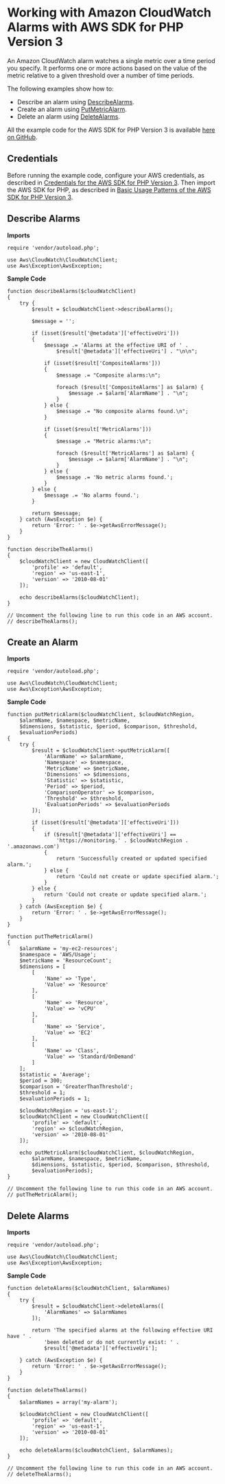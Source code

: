 # Working with Amazon CloudWatch Alarms with AWS SDK for PHP Version 3<a name="cw-examples-work-with-alarms"></a>

An Amazon CloudWatch alarm watches a single metric over a time period you specify\. It performs one or more actions based on the value of the metric relative to a given threshold over a number of time periods\.

The following examples show how to:
+ Describe an alarm using [DescribeAlarms](https://docs.aws.amazon.com/aws-sdk-php/v3/api/api-monitoring-2010-08-01.html#describealarms)\.
+ Create an alarm using [PutMetricAlarm](https://docs.aws.amazon.com/aws-sdk-php/v3/api/api-monitoring-2010-08-01.html#putmetricalarm)\.
+ Delete an alarm using [DeleteAlarms](https://docs.aws.amazon.com/aws-sdk-php/v3/api/api-monitoring-2010-08-01.html#deletealarms)\.

All the example code for the AWS SDK for PHP Version 3 is available [here on GitHub](https://github.com/awsdocs/aws-doc-sdk-examples/tree/master/php/example_code)\.

## Credentials<a name="credentials"></a>

Before running the example code, configure your AWS credentials, as described in [Credentials for the AWS SDK for PHP Version 3](guide_credentials.md)\. Then import the AWS SDK for PHP, as described in [Basic Usage Patterns of the AWS SDK for PHP Version 3](getting-started_basic-usage.md)\.

## Describe Alarms<a name="describe-alarms"></a>

 **Imports** 

```
require 'vendor/autoload.php';

use Aws\CloudWatch\CloudWatchClient; 
use Aws\Exception\AwsException;
```

 **Sample Code** 

```
function describeAlarms($cloudWatchClient)
{
    try {
        $result = $cloudWatchClient->describeAlarms();

        $message = '';

        if (isset($result['@metadata']['effectiveUri']))
        {
            $message .= 'Alarms at the effective URI of ' . 
                $result['@metadata']['effectiveUri'] . "\n\n";

            if (isset($result['CompositeAlarms']))
            {
                $message .= "Composite alarms:\n";

                foreach ($result['CompositeAlarms'] as $alarm) {
                    $message .= $alarm['AlarmName'] . "\n";
                }
            } else {
                $message .= "No composite alarms found.\n";
            }
            
            if (isset($result['MetricAlarms']))
            {
                $message .= "Metric alarms:\n";

                foreach ($result['MetricAlarms'] as $alarm) {
                    $message .= $alarm['AlarmName'] . "\n";
                }
            } else {
                $message .= 'No metric alarms found.';
            }
        } else {
            $message .= 'No alarms found.';
        }
        
        return $message;
    } catch (AwsException $e) {
        return 'Error: ' . $e->getAwsErrorMessage();
    }
}

function describeTheAlarms()
{
    $cloudWatchClient = new CloudWatchClient([
        'profile' => 'default',
        'region' => 'us-east-1',
        'version' => '2010-08-01'
    ]);

    echo describeAlarms($cloudWatchClient);
}

// Uncomment the following line to run this code in an AWS account.
// describeTheAlarms();
```

## Create an Alarm<a name="create-an-alarm"></a>

 **Imports** 

```
require 'vendor/autoload.php';

use Aws\CloudWatch\CloudWatchClient; 
use Aws\Exception\AwsException;
```

 **Sample Code** 

```
function putMetricAlarm($cloudWatchClient, $cloudWatchRegion, 
    $alarmName, $namespace, $metricName, 
    $dimensions, $statistic, $period, $comparison, $threshold, 
    $evaluationPeriods)
{
    try {
        $result = $cloudWatchClient->putMetricAlarm([
            'AlarmName' => $alarmName,
            'Namespace' => $namespace,
            'MetricName' => $metricName,
            'Dimensions' => $dimensions,
            'Statistic' => $statistic,
            'Period' => $period,
            'ComparisonOperator' => $comparison,
            'Threshold' => $threshold,
            'EvaluationPeriods' => $evaluationPeriods
        ]);
        
        if (isset($result['@metadata']['effectiveUri']))
        {
            if ($result['@metadata']['effectiveUri'] == 
                'https://monitoring.' . $cloudWatchRegion . '.amazonaws.com')
            {
                return 'Successfully created or updated specified alarm.';
            } else {
                return 'Could not create or update specified alarm.';
            }
        } else {
            return 'Could not create or update specified alarm.';
        }
    } catch (AwsException $e) {
        return 'Error: ' . $e->getAwsErrorMessage();
    }
}

function putTheMetricAlarm()
{
    $alarmName = 'my-ec2-resources';
    $namespace = 'AWS/Usage';
    $metricName = 'ResourceCount';
    $dimensions = [
        [
            'Name' => 'Type',
            'Value' => 'Resource'
        ],
        [
            'Name' => 'Resource',
            'Value' => 'vCPU'
        ],
        [
            'Name' => 'Service',
            'Value' => 'EC2'
        ],
        [
            'Name' => 'Class',
            'Value' => 'Standard/OnDemand'
        ]
    ];
    $statistic = 'Average';
    $period = 300;
    $comparison = 'GreaterThanThreshold';
    $threshold = 1;
    $evaluationPeriods = 1;

    $cloudWatchRegion = 'us-east-1';
    $cloudWatchClient = new CloudWatchClient([
        'profile' => 'default',
        'region' => $cloudWatchRegion,
        'version' => '2010-08-01'
    ]);

    echo putMetricAlarm($cloudWatchClient, $cloudWatchRegion, 
        $alarmName, $namespace, $metricName, 
        $dimensions, $statistic, $period, $comparison, $threshold, 
        $evaluationPeriods);
}

// Uncomment the following line to run this code in an AWS account.
// putTheMetricAlarm();
```

## Delete Alarms<a name="delete-alarms"></a>

 **Imports** 

```
require 'vendor/autoload.php';

use Aws\CloudWatch\CloudWatchClient; 
use Aws\Exception\AwsException;
```

 **Sample Code** 

```
function deleteAlarms($cloudWatchClient, $alarmNames)
{
    try {
        $result = $cloudWatchClient->deleteAlarms([
            'AlarmNames' => $alarmNames
        ]);

        return 'The specified alarms at the following effective URI have ' . 
            'been deleted or do not currently exist: ' . 
            $result['@metadata']['effectiveUri'];

    } catch (AwsException $e) {
        return 'Error: ' . $e->getAwsErrorMessage();
    }
}

function deleteTheAlarms()
{
    $alarmNames = array('my-alarm');
    
    $cloudWatchClient = new CloudWatchClient([
        'profile' => 'default',
        'region' => 'us-east-1',
        'version' => '2010-08-01'
    ]);

    echo deleteAlarms($cloudWatchClient, $alarmNames);
}

// Uncomment the following line to run this code in an AWS account.
// deleteTheAlarms();
```